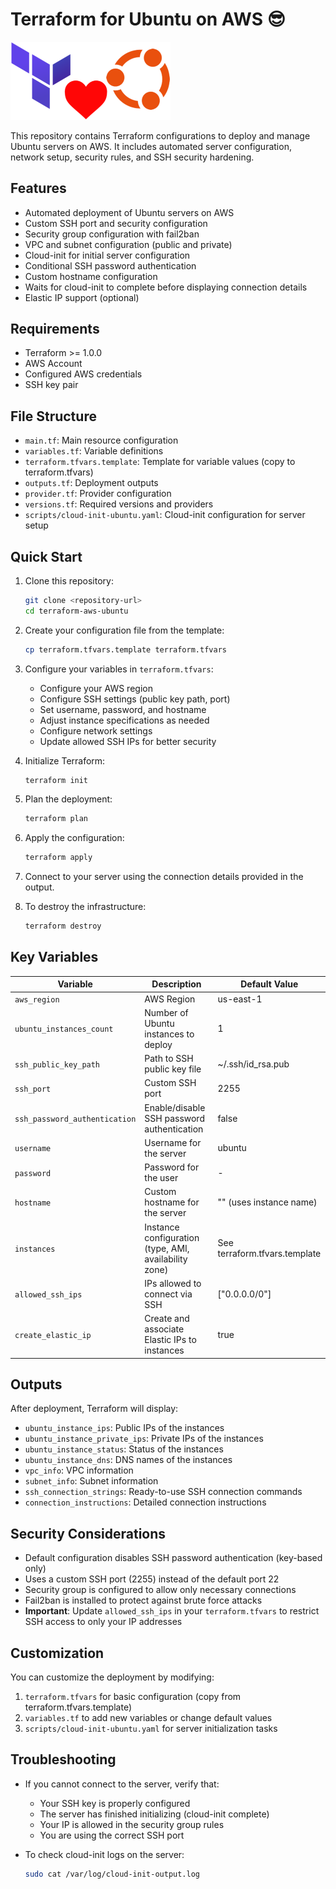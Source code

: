 # Terraform for Ubuntu on AWS :sunglasses:

<img src="https://raw.githubusercontent.com/lfelipe1501/lfelipe-projects/master/Terraform/TerraFUbuntu.svg" alt="tfubn-logo" width="256" />

This repository contains Terraform configurations to deploy and manage Ubuntu servers on AWS. It includes automated server configuration, network setup, security rules, and SSH security hardening.

## Features

- Automated deployment of Ubuntu servers on AWS
- Custom SSH port and security configuration
- Security group configuration with fail2ban
- VPC and subnet configuration (public and private)
- Cloud-init for initial server configuration
- Conditional SSH password authentication
- Custom hostname configuration
- Waits for cloud-init to complete before displaying connection details
- Elastic IP support (optional)

## Requirements

- Terraform >= 1.0.0
- AWS Account
- Configured AWS credentials
- SSH key pair

## File Structure

- `main.tf`: Main resource configuration
- `variables.tf`: Variable definitions
- `terraform.tfvars.template`: Template for variable values (copy to terraform.tfvars)
- `outputs.tf`: Deployment outputs
- `provider.tf`: Provider configuration
- `versions.tf`: Required versions and providers
- `scripts/cloud-init-ubuntu.yaml`: Cloud-init configuration for server setup

## Quick Start

1. Clone this repository:

   ```bash
   git clone <repository-url>
   cd terraform-aws-ubuntu
   ```

2. Create your configuration file from the template:

   ```bash
   cp terraform.tfvars.template terraform.tfvars
   ```

3. Configure your variables in `terraform.tfvars`:
   - Configure your AWS region
   - Configure SSH settings (public key path, port)
   - Set username, password, and hostname
   - Adjust instance specifications as needed
   - Configure network settings
   - Update allowed SSH IPs for better security

4. Initialize Terraform:

   ```bash
   terraform init
   ```

5. Plan the deployment:

   ```bash
   terraform plan
   ```

6. Apply the configuration:

   ```bash
   terraform apply
   ```

7. Connect to your server using the connection details provided in the output.

8. To destroy the infrastructure:

   ```bash
   terraform destroy
   ```

## Key Variables

| Variable | Description | Default Value |
|----------|-------------|---------|
| `aws_region` | AWS Region | us-east-1 |
| `ubuntu_instances_count` | Number of Ubuntu instances to deploy | 1 |
| `ssh_public_key_path` | Path to SSH public key file | ~/.ssh/id_rsa.pub |
| `ssh_port` | Custom SSH port | 2255 |
| `ssh_password_authentication` | Enable/disable SSH password authentication | false |
| `username` | Username for the server | ubuntu |
| `password` | Password for the user | - |
| `hostname` | Custom hostname for the server | "" (uses instance name) |
| `instances` | Instance configuration (type, AMI, availability zone) | See terraform.tfvars.template |
| `allowed_ssh_ips` | IPs allowed to connect via SSH | ["0.0.0.0/0"] |
| `create_elastic_ip` | Create and associate Elastic IPs to instances | true |

## Outputs

After deployment, Terraform will display:

- `ubuntu_instance_ips`: Public IPs of the instances
- `ubuntu_instance_private_ips`: Private IPs of the instances
- `ubuntu_instance_status`: Status of the instances
- `ubuntu_instance_dns`: DNS names of the instances
- `vpc_info`: VPC information
- `subnet_info`: Subnet information
- `ssh_connection_strings`: Ready-to-use SSH connection commands
- `connection_instructions`: Detailed connection instructions

## Security Considerations

- Default configuration disables SSH password authentication (key-based only)
- Uses a custom SSH port (2255) instead of the default port 22
- Security group is configured to allow only necessary connections
- Fail2ban is installed to protect against brute force attacks
- **Important**: Update `allowed_ssh_ips` in your `terraform.tfvars` to restrict SSH access to only your IP addresses

## Customization

You can customize the deployment by modifying:

1. `terraform.tfvars` for basic configuration (copy from terraform.tfvars.template)
2. `variables.tf` to add new variables or change default values
3. `scripts/cloud-init-ubuntu.yaml` for server initialization tasks

## Troubleshooting

- If you cannot connect to the server, verify that:
  - Your SSH key is properly configured
  - The server has finished initializing (cloud-init complete)
  - Your IP is allowed in the security group rules
  - You are using the correct SSH port

- To check cloud-init logs on the server:

  ```bash
  sudo cat /var/log/cloud-init-output.log
  ```
  